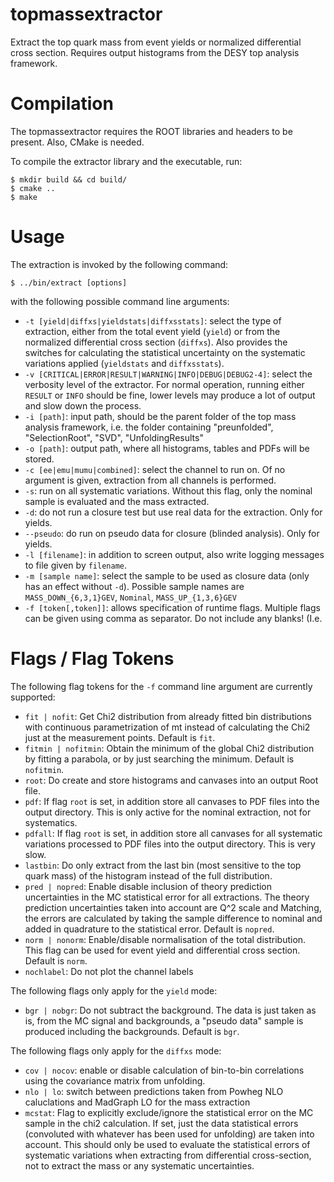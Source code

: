 topmassextractor
================

Extract the top quark mass from event yields or normalized differential cross section. Requires output histograms from the DESY top analysis framework.

# Compilation #

The topmassextractor requires the ROOT libraries and headers to be present. Also, CMake is needed.

To compile the extractor library and the executable, run:

  ```
  $ mkdir build && cd build/
  $ cmake ..
  $ make
  ```


# Usage #

The extraction is invoked by the following command:

```
$ ../bin/extract [options]
```

with the following possible command line arguments:

  * `-t [yield|diffxs|yieldstats|diffxsstats]`: select the type of extraction, either from the total event yield (`yield`) or from the normalized differential cross section (`diffxs`). Also provides the switches for calculating the statistical uncertainty on the systematic variations applied (`yieldstats` and `diffxsstats`).
  * `-v [CRITICAL|ERROR|RESULT|WARNING|INFO|DEBUG|DEBUG2-4]`: select the verbosity level of the extractor. For normal operation, running either `RESULT` or `INFO` should be fine, lower levels may produce a lot of output and slow down the process.
  * `-i [path]`: input path, should be the parent folder of the top mass analysis framework, i.e. the folder containing "preunfolded", "SelectionRoot", "SVD", "UnfoldingResults"
  * `-o [path]`: output path, where all histograms, tables and PDFs will be stored.
  * `-c [ee|emu|mumu|combined]`: select the channel to run on. Of no argument is given, extraction from all channels is performed.
  * `-s`: run on all systematic variations. Without this flag, only the nominal sample is evaluated and the mass extracted.
  * `-d`: do not run a closure test but use real data for the extraction. Only for yields.
  * `--pseudo`: do run on pseudo data for closure (blinded analysis). Only for yields.
  * `-l [filename]`: in addition to screen output, also write logging messages to file given by `filename`.
  * `-m [sample name]`: select the sample to be used as closure data (only has an effect without `-d`). Possible sample names are `MASS_DOWN_{6,3,1}GEV`, `Nominal`, `MASS_UP_{1,3,6}GEV`
  * `-f [token[,token]]`: allows specification of runtime flags. Multiple flags can be given using comma as separator. Do not include any blanks! (I.e. 

# Flags / Flag Tokens #

The following flag tokens for the `-f` command line argument are currently supported:
    
  * `fit | nofit`: Get Chi2 distribution from already fitted bin distributions with continuous parametrization of mt instead of calculating the Chi2 just at the measurement points. Default is `fit`.
  * `fitmin | nofitmin`: Obtain the minimum of the global Chi2 distribution by fitting a parabola, or by just searching the minimum. Default is `nofitmin`.
  * `root`: Do create and store histograms and canvases into an output Root file.
  * `pdf`: If flag `root` is set, in addition store all canvases to PDF files into the output directory. This is only active for the nominal extraction, not for systematics.
  * `pdfall`: If flag `root` is set, in addition store all canvases for all systematic variations processed to PDF files into the output directory. This is very slow.
  * `lastbin`: Do only extract from the last bin (most sensitive to the top quark mass) of the histogram instead of the full distribution.
  * `pred | nopred`: Enable disable inclusion of theory prediction uncertainties in the MC statistical error for all extractions. The theory prediction uncertainties taken into account are Q^2 scale and Matching, the errors are calculated by taking the sample difference to nominal and added in quadrature to the statistical error. Default is `nopred`.
  * `norm | nonorm`: Enable/disable normalisation of the total distribution. This flag can be used for event yield and differential cross section. Default is `norm`.
  * `nochlabel`: Do not plot the channel labels

The following flags only apply for the `yield` mode:

  * `bgr | nobgr`: Do not subtract the background. The data is just taken as is, from the MC signal and backgrounds, a "pseudo data" sample is produced including the backgrounds. Default is `bgr`.

The following flags only apply for the `diffxs` mode:

  * `cov | nocov`: enable or disable calculation of bin-to-bin correlations using the covariance matrix from unfolding.
  * `nlo | lo`: switch between predictions taken from Powheg NLO caluclations and MadGraph LO for the mass extraction
  * `mcstat`: Flag to explicitly exclude/ignore the statistical error on the MC sample in the chi2 calculation. If set, just the data statistical errors (convoluted with whatever has been used for unfolding) are taken into account. This should only be used to evaluate the statistical errors of systematic variations when extracting from differential cross-section, not to extract the mass or any systematic uncertainties.

